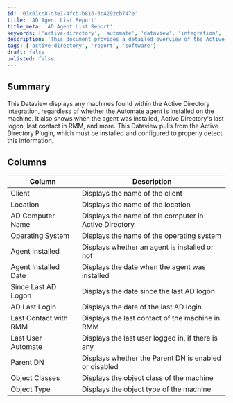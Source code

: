 ```yaml
---
id: '03c01cc8-d3e1-4fcb-b816-3c4292cb747e'
title: 'AD Agent List Report'
title_meta: 'AD Agent List Report'
keywords: ['active-directory', 'automate', 'dataview', 'integration', 'agent']
description: 'This document provides a detailed overview of the Active Directory Dataview for Automate, including the columns displayed and the information retrieved from the Active Directory Plugin. It covers machine detection based on agent installation, last logon details, and more.'
tags: ['active-directory', 'report', 'software']
draft: false
unlisted: false
---
```


## Summary

This Dataview displays any machines found within the Active Directory integration, regardless of whether the Automate agent is installed on the machine. It also shows when the agent was installed, Active Directory's last logon, last contact in RMM, and more. This Dataview pulls from the Active Directory Plugin, which must be installed and configured to properly detect this information.

## Columns

| Column                   | Description                                         |
|--------------------------|-----------------------------------------------------|
| Client                   | Displays the name of the client                     |
| Location                 | Displays the name of the location                   |
| AD Computer Name         | Displays the name of the computer in Active Directory |
| Operating System         | Displays the name of the operating system           |
| Agent Installed          | Displays whether an agent is installed or not       |
| Agent Installed Date     | Displays the date when the agent was installed      |
| Since Last AD Logon     | Displays the date since the last AD logon           |
| AD Last Login            | Displays the date of the last AD login              |
| Last Contact with RMM    | Displays the last contact of the machine in RMM     |
| Last User Automate       | Displays the last user logged in, if there is any   |
| Parent DN                | Displays whether the Parent DN is enabled or disabled |
| Object Classes           | Displays the object class of the machine            |
| Object Type              | Displays the object type of the machine             |




